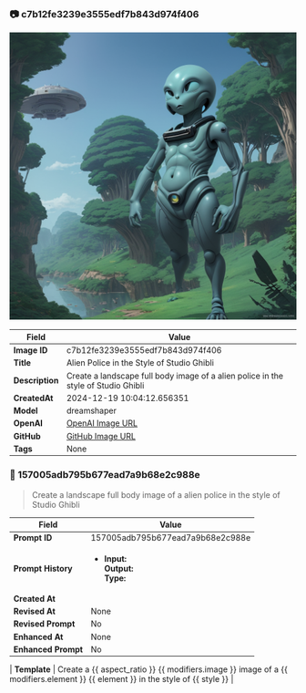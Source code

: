 

### 📷 c7b12fe3239e3555edf7b843d974f406 


![data.id](./c7b12fe3239e3555edf7b843d974f406.jpg)


| Field          | Value                                                                                                                     |
|----------------|---------------------------------------------------------------------------------------------------------------------------|
| **Image ID**             | c7b12fe3239e3555edf7b843d974f406                                                                                                             |
| **Title**           | Alien Police in the Style of Studio Ghibli                                                                                                       |
| **Description**           | Create a landscape full body image of a alien police in the style of Studio Ghibli                                                                                                       |
| **CreatedAt**        | 2024-12-19 10:04:12.656351                                                                                                        |
| **Model**        | dreamshaper                                                                                                        |
| **OpenAI**         | [OpenAI Image URL](http://192.168.1.85:8081/generated-images/b641605365464.png)                                                                                |
| **GitHub**         | [GitHub Image URL](https://raw.githubusercontent.com/Caneta-Silva/weeb/refs/heads/main/images/c7b12fe3239e3555edf7b843d974f406/c7b12fe3239e3555edf7b843d974f406.jpg)                                                                                |
| **Tags**       | None                                                                                                                   |

### 📜 157005adb795b677ead7a9b68e2c988e

> Create a landscape full body image of a alien police in the style of Studio Ghibli

| Field          | Value                                                                                                                                                                      |
|----------------|----------------------------------------------------------------------------------------------------------------------------------------------------------------------------|
| **Prompt ID**  | 157005adb795b677ead7a9b68e2c988e                                                                                                                                                            |
| **Prompt History** | <ul><li>**Input:**  <br> **Output:**  <br> **Type:** </li></ul> |
| **Created At** |                                                                                                                                                    |
| **Revised At** | None                                                                                                                                                   |
| **Revised Prompt** | No                                                                                                                                                                      |
| **Enhanced At** | None                                                                                                                                                  |
| **Enhanced Prompt** | No                                                                                                                                                                    |

| **Template**   | Create a {{ aspect_ratio }} {{ modifiers.image }} image of a {{ modifiers.element }} {{ element }} in the style of {{ style }}                                                                                                                                           |


